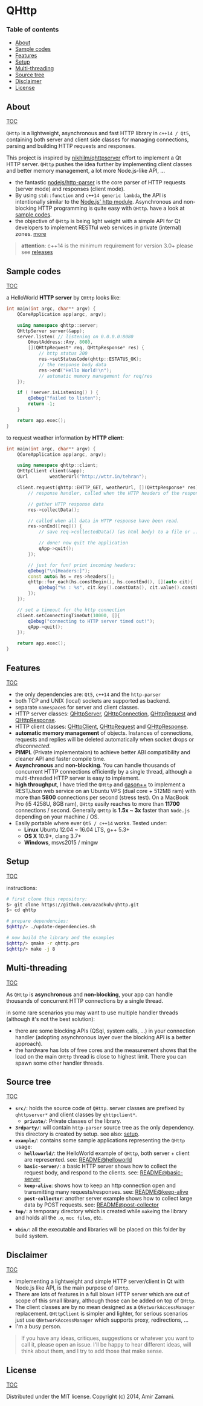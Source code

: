 # QHttp


### Table of contents
- [About](#about)
- [Sample codes](#sample-codes)
- [Features](#features)
- [Setup](#setup)
- [Multi-threading](#multi-threading)
- [Source tree](#source-tree)
- [Disclaimer](#disclaimer)
- [License](#license)

## About
[TOC](#table-of-contents)

`QHttp` is a lightweight, asynchronous and fast HTTP library in `c++14 / Qt5`,
containing both server and client side classes for managing connections,
parsing and building HTTP requests and responses.

This project is inspired by
[nikhilm/qhttpserver](https://github.com/nikhilm/qhttpserver) effort to
implement a Qt HTTP server. `QHttp` pushes the idea further by implementing
client classes and better memory management, a lot more Node.js-like API, ...

* the fantastic [nodejs/http-parser](https://github.com/nodejs/http-parser) is
the core parser of HTTP requests (server mode) and responses (client mode).
* By using `std::function` and `c++14 generic lambda`, the API is intentionally similar
to the [Node.js' http module](http://nodejs.org/api/http.html). Asynchronous
and non-blocking HTTP programming is quite easy with `QHttp`. have a look at
[sample codes](#sample-codes).
* the objective of `QHttp` is being light weight with a simple API for Qt
developers to implement RESTful web services in private (internal) zones.
[more](#disclaimer)

> **attention**: c++14 is the minimum requirement for version 3.0+
> please see [releases](https://github.com/azadkuh/qhttp/releases)

## Sample codes
[TOC](#table-of-contents)

a HelloWorld **HTTP server** by `QHttp` looks like:
```cpp
int main(int argc, char** argv) {
    QCoreApplication app(argc, argv);

    using namespace qhttp::server;
    QHttpServer server(&app);
    server.listen( // listening on 0.0.0.0:8080
        QHostAddress::Any, 8080,
        [](QHttpRequest* req, QHttpResponse* res) {
            // http status 200
            res->setStatusCode(qhttp::ESTATUS_OK);
            // the response body data
            res->end("Hello World!\n");
            // automatic memory management for req/res
    });

    if ( !server.isListening() ) {
        qDebug("failed to listen");
        return -1;
    }

    return app.exec();
}
```

to request weather information by **HTTP client**:
```cpp
int main(int argc, char** argv) {
    QCoreApplication app(argc, argv);

    using namespace qhttp::client;
    QHttpClient client(&app);
    QUrl        weatherUrl("http://wttr.in/tehran");

    client.request(qhttp::EHTTP_GET, weatherUrl, [](QHttpResponse* res) {
        // response handler, called when the HTTP headers of the response are ready

        // gather HTTP response data
        res->collectData();

        // called when all data in HTTP response have been read.
        res->onEnd([req]() {
            // save req->collectedData() (as html body) to a file or ...

            // done! now quit the application
            qApp->quit();
        });

        // just for fun! print incoming headers:
        qDebug("\n[Headers:]");
        const auto& hs = res->headers();
        qhttp::for_each(hs.constBegin(), hs.constEnd(), [](auto cit){
            qDebug("%s : %s", cit.key().constData(), cit.value().constData());
        });
    });

    // set a timeout for the http connection
    client.setConnectingTimeOut(10000, []{
        qDebug("connecting to HTTP server timed out!");
        qApp->quit();
    });

    return app.exec();
}
```


## Features
[TOC](#table-of-contents)

* the only dependencies are: `Qt5`, `c++14` and the `http-parser`
* both TCP and UNIX (local) sockets are supported as backend.
* separate `namespace`s for server and client classes.
* HTTP server classes: [QHttpServer](./src/qhttpserver.hpp),
 [QHttpConnection](./src/qhttpserverconnection.hpp),
 [QHttpRequest](./src/qhttpserverrequest.hpp) and
 [QHttpResponse](./src/qhttpserverresponse.hpp).
* HTTP client classes: [QHttpClient](./src/qhttpclient.hpp),
 [QHttpRequest](./src/qhttpclientrequest.hpp) and
 [QHttpResponse](./src/qhttpclientresponse.hpp).
* **automatic memory management** of objects. Instances of connections,
 requests and replies will be deleted automatically when socket drops or
 *disconnected*.
* **PIMPL** (Private implementaion) to achieve better ABI compatibility and cleaner
 API and faster compile time.
* **Asynchronous** and **non-blocking**. You can handle thousands of concurrent
 HTTP connections efficiently by a single thread, although a multi-threaded HTTP
 server is easy to implement.
* **high throughput**, I have tried the `QHttp` and
[gason++](https://github.com/azadkuh/gason--) to implement a REST/Json web
 service on an Ubuntu VPS (dual core + 512MB ram) with more than **5800**
 connections per second (stress test). On a MacBook Pro (i5 4258U, 8GB ram),
 `QHttp` easily reaches to more than **11700** connections / second. Generally
 `QHttp` is **1.5x ~ 3x** faster than `Node.js` depending on your machine / OS.
* Easily portable where ever `Qt5 / c++14` works. Tested under:
  - **Linux** Ubuntu 12.04 ~ 16.04 LTS, g++ 5.3+
  - **OS X** 10.9+, clang 3.7+
  - **Windows**, msvs2015 / mingw


## Setup
[TOC](#table-of-contents)

instructions:
```bash
# first clone this repository:
$> git clone https://github.com/azadkuh/qhttp.git
$> cd qhttp

# prepare dependencies:
$qhttp/> ./update-dependencies.sh

# now build the library and the examples
$qhttp/> qmake -r qhttp.pro
$qhttp/> make -j 8
```

## Multi-threading
[TOC](#table-of-contents)

As `QHttp` is **asynchronous** and **non-blocking**, your app can handle
thousands of concurrent HTTP connections by a single thread.

in some rare scenarios you may want to use multiple handler threads (although
 it's not the best solution):

* there are some blocking APIs (QSql, system calls, ...) in your connection
 handler (adopting asynchronous layer over the blocking API is a better
 approach).
* the hardware has lots of free cores and the measurement shows that the load
 on the main `QHttp` thread is close to highest limit. There you can spawn some
 other handler threads.


## Source tree
[TOC](#table-of-contents)


- **`src/`**: holds the source code of `QHttp`. server classes are prefixed by
`qhttpserver*` and client classes by `qhttpclient*`.
  - **`private/`**: Private classes of the library.
- **`3rdparty/`**: will contain `http-parser` source tree as the only
dependency.  this directory is created by setup. see also: [setup](#setup).
- **`example/`**: contains some sample applications representing the `QHttp`
usage:
  - **`helloworld/`**: the HelloWorld example of `QHttp`, both server + client
  are represented.  see: [README@helloworld](./example/helloworld/README.md)
  - **`basic-server/`**: a basic HTTP server shows how to collect the request
  body, and respond to the clients. see:
  [README@basic-server](./example/basic-server/README.md)
  - **`keep-alive`**: shows how to keep an http connection open and
  transmitting many requests/responses. see:
  [README@keep-alive](./example/keep-alive/README.md)
  - **`post-collector`**: another server example shows how to collect large
  data by POST requests. see:
  [README@post-collector](./example/postcollector/README.md)
- **`tmp/`**: a temporary directory which is created while `make`ing the
library and holds all the `.o`, `moc files`, etc.
* **`xbin/`**: all the executable and libraries will be placed on this folder by
build system.



## Disclaimer
[TOC](#table-of-contents)

- Implementing a lightweight and simple HTTP server/client in Qt with Node.js
like API, is the main purpose of `QHttp`.
- There are lots of features in a full blown HTTP server which are out of scope
of this small library, although those can be added on top of `QHttp`.
- The client classes are by no mean designed as a `QNetworkAccessManager`
replacement. `QHttpClient` is simpler and lighter, for serious scenarios just
use `QNetworkAccessManager` which supports proxy, redirections, ...
- I'm a busy person.


> If you have any ideas, critiques, suggestions or whatever you want to call
> it, please open an issue. I'll be happy to hear different ideas, will think
> about them, and I try to add those that make sense.


## License
[TOC](#table-of-contents)

Distributed under the MIT license. Copyright (c) 2014, Amir Zamani.

